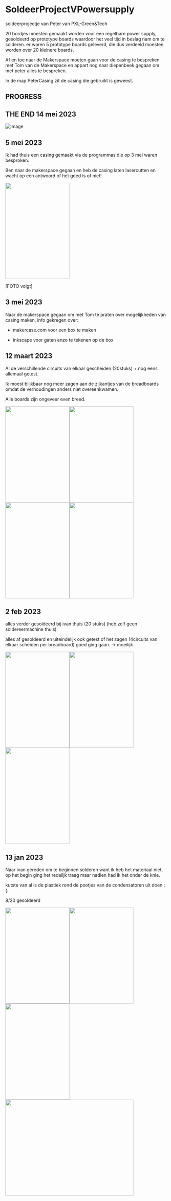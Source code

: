 # SoldeerProjectVPowersupply
soldeerprojectje van Peter van PXL-Green&amp;Tech

20 bordjes moesten gemaakt worden voor een regelbare power supply, gesoldeerd op prototype boards waardoor het veel tijd in beslag nam om te solderen.
er waren 5 prototype boards geleverd, die dus verdeeld moesten worden over 20 kleinere boards.

Af en toe naar de Makerspace moeten gaan voor de casing te bespreken met Tom van de Makerspace en appart nog naar diepenbeek gegaan om met peter alles te bespreken.

In de map PeterCasing zit de casing die gebruikt is geweest.

## PROGRESS



## THE END 14 mei 2023

![image](https://github.com/ToonDeLeersnyder/SoldeerProjectVPowersupply/assets/79915408/928fe38b-d8c2-4471-80c6-e3e4ab30f401)


## 5 mei 2023

Ik had thuis een casing gemaakt via de programmas die op 3 mei waren besproken.

Ben naar de makerspace gegaan en heb de casing laten lasercutten en wacht op een antwoord of het goed is of niet!

<img src="https://github.com/ToonDeLeersnyder/SoldeerProjectVPowersupply/assets/79915408/4d2ec9d1-4548-4240-8990-91cb956710ad.jpg" width="200" height="300" />


[FOTO volgt]



## 3 mei 2023

Naar de makerspace gegaan om met Tom te praten over mogelijkheden van casing maken, info gekregen over:

* makercase.com voor een box te maken

* inkscape voor gaten enzo te tekenen op de box


## 12 maart 2023

Al de verschillende circuits van elkaar gescheiden (20stuks) + nog eens allemaal getest.

Ik moest blijkbaar nog meer zagen aan de zijkantjes van de breadboards omdat de verhoudingen anders niet overeenkwamen.

Alle boards zijn ongeveer even breed.


<img src="https://user-images.githubusercontent.com/79915408/225068516-b9f34e57-f378-45c5-afa0-612b9ac4292b.jpg" width="200" height="300" /><img src="https://user-images.githubusercontent.com/79915408/225068496-a96299dd-558d-4f0f-abbc-861397b36aab.jpg" width="200" height="300" />
<img src="https://user-images.githubusercontent.com/79915408/225068484-64603604-a772-4547-b634-000dc5fcd21e.jpg" width="200" height="300" /><img src="https://user-images.githubusercontent.com/79915408/225068364-be96b8fd-04f2-45c9-b54d-c49a0e0beb93.jpg" width="200" height="300" />

## 2 feb 2023

alles verder gesoldeerd bij ivan thuis (20 stuks) (heb zelf geen soldereermachine thuis)

alles af gesoldeerd en uiteindelijk ook getest of het zagen (4circuits van elkaar scheiden per breadboard) goed ging gaan. -> moeilijk

<img src="https://user-images.githubusercontent.com/79915408/216780288-c7c40652-e48b-4035-a2fc-22480e1c133a.jpg" width="200" height="300" /><img src="https://user-images.githubusercontent.com/79915408/216780296-0f805722-faea-425b-bf8f-66fcc0c1eb68.jpg" width="200" height="300" /><img src="https://user-images.githubusercontent.com/79915408/216780310-f8936921-a94b-4248-b1ad-62024e9495d9.jpg" width="200" height="300" />


## 13 jan 2023
Naar ivan gereden om te beginnen solderen want ik heb het materiaal niet, op het begin ging het redelijk traag maar nadien had ik het onder de knie.

kutste van al is de plastiek rond de pootjes van de condensatoren uit doen :(.

8/20 gesoldeerd

<img src="https://user-images.githubusercontent.com/79915408/212538925-44ad7177-7b7c-4fc8-8823-9861a7eb2ff0.jpg" width="200" height="300" /><img src="https://user-images.githubusercontent.com/79915408/212539047-e8e287ec-c606-4205-ba7e-0bf4059a5971.jpg" width="200" height="300" /><img src="https://user-images.githubusercontent.com/79915408/212539085-a25dbaab-8a73-413f-8f17-8c0f49164427.jpg" width="200" height="300" /><img src="https://user-images.githubusercontent.com/79915408/212539113-d4e4ac90-124a-47fb-9ef4-fec72f419b64.jpg" width="400" height="300" />




